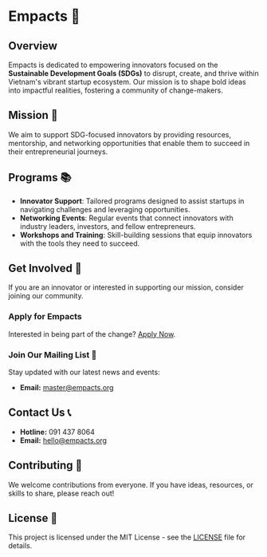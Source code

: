 # Empacts 🌱

## Overview
Empacts is dedicated to empowering innovators focused on the **Sustainable Development Goals (SDGs)** to disrupt, create, and thrive within Vietnam's vibrant startup ecosystem. Our mission is to shape bold ideas into impactful realities, fostering a community of change-makers.

## Mission 🎯
We aim to support SDG-focused innovators by providing resources, mentorship, and networking opportunities that enable them to succeed in their entrepreneurial journeys.

## Programs 📚
- **Innovator Support**: Tailored programs designed to assist startups in navigating challenges and leveraging opportunities.
- **Networking Events**: Regular events that connect innovators with industry leaders, investors, and fellow entrepreneurs.
- **Workshops and Training**: Skill-building sessions that equip innovators with the tools they need to succeed.

## Get Involved 🤝
If you are an innovator or interested in supporting our mission, consider joining our community. 

### Apply for Empacts
Interested in being part of the change? [Apply Now](#).

### Join Our Mailing List 📧
Stay updated with our latest news and events:
- **Email:** [master@empacts.org](mailto:master@empacts.org)

## Contact Us 📞
- **Hotline:** 091 437 8064
- **Email:** hello@empacts.org

## Contributing 🌟
We welcome contributions from everyone. If you have ideas, resources, or skills to share, please reach out!

## License 📜
This project is licensed under the MIT License - see the [LICENSE](LICENSE) file for details.
